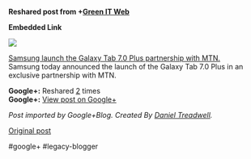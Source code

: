 <!--
date: '2011-12-14'
published: true
slug: 2011-12-reshared-post-from-green-it-web
time_to_read: 5
title: ''
-->

  
  
**Reshared post from +[Green IT Web](https://plus.google.com/106948468898687987924)**  


**Embedded Link**

  

![](http://images0-focus-opensocial.googleusercontent.com/gadgets/proxy?container=focus&gadget=a&resize_h=100&url=http%3A%2F%2Fwww.greenitweb.co.za%2Fimages%2Fstories%2Fgalaxy_tab_7.jpg)

  
 [Samsung launch the Galaxy Tab 7.0 Plus partnership with MTN.](http://www.greenitweb.co.za/ict-politics/451-samsung-launch-the-galaxy-tab-70-plus-partnership-with-mtn.html)  
 Samsung today announced the launch of the Galaxy Tab 7.0 Plus in an exclusive partnership with MTN.

**Google+:** Reshared [2](https://plus.google.com/103392016560023386646/posts/9SsEMaGra5K) times  
 **Google+:** [View post on Google+](https://plus.google.com/103392016560023386646/posts/9SsEMaGra5K)

  
  
*Post imported by Google+Blog. Created By [Daniel Treadwell](http://minimali.se/).*

[Original post](https://ysfk.blogspot.com/2011/12/reshared-post-from-green-it-web.html)

#google+ #legacy-blogger 